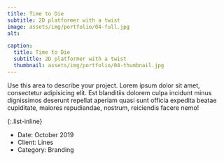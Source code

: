 ```yaml
---
title: Time to Die
subtitle: 2D platformer with a twist
image: assets/img/portfolio/04-full.jpg
alt: 

caption:
  title: Time to Die
  subtitle: 2D platformer with a twist
  thumbnail: assets/img/portfolio/04-thumbnail.jpg
---
```

Use this area to describe your project. Lorem ipsum dolor sit amet, consectetur adipisicing elit. Est blanditiis dolorem culpa incidunt minus dignissimos deserunt repellat aperiam quasi sunt officia expedita beatae cupiditate, maiores repudiandae, nostrum, reiciendis facere nemo!

{:.list-inline}
- Date: October 2019
- Client: Lines
- Category: Branding

